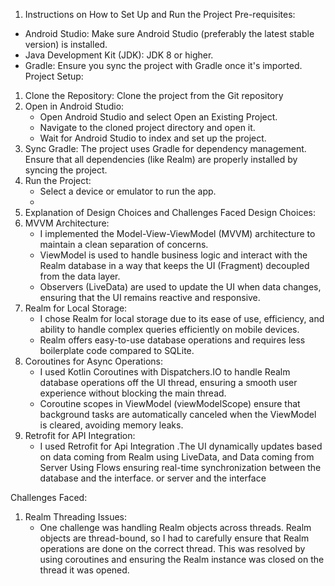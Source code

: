 1. Instructions on How to Set Up and Run the Project
Pre-requisites:
* Android Studio: Make sure Android Studio (preferably the latest stable version) is installed.
* Java Development Kit (JDK): JDK 8 or higher.
* Gradle: Ensure you sync the project with Gradle once it's imported.
Project Setup:
1. Clone the Repository: Clone the project from the Git repository 
2. Open in Android Studio:
    * Open Android Studio and select Open an Existing Project.
    * Navigate to the cloned project directory and open it.
    * Wait for Android Studio to index and set up the project.
3. Sync Gradle: The project uses Gradle for dependency management. Ensure that all dependencies (like Realm) are properly installed by syncing the project.
4. Run the Project:
    * Select a device or emulator to run the app.
    * 
2. Explanation of Design Choices and Challenges Faced
Design Choices:
1. MVVM Architecture:
    * I implemented the Model-View-ViewModel (MVVM) architecture to maintain a clean separation of concerns.
    * ViewModel is used to handle business logic and interact with the Realm database in a way that keeps the UI (Fragment) decoupled from the data layer.
    * Observers (LiveData) are used to update the UI when data changes, ensuring that the UI remains reactive and responsive.
2. Realm for Local Storage:
    * I chose Realm for local storage due to its ease of use, efficiency, and ability to handle complex queries efficiently on mobile devices.
    * Realm offers easy-to-use database operations and requires less boilerplate code compared to SQLite.
3. Coroutines for Async Operations:
    * I used Kotlin Coroutines with Dispatchers.IO to handle Realm database operations off the UI thread, ensuring a smooth user experience without blocking the main thread.
    * Coroutine scopes in ViewModel (viewModelScope) ensure that background tasks are automatically canceled when the ViewModel is cleared, avoiding memory leaks.
4. Retrofit for API Integration:
    * I used Retrofit for Api Integration .The UI dynamically updates based on data coming from Realm using LiveData, and Data coming from Server Using Flows ensuring real-time synchronization between the database and the interface. or server and the interface


Challenges Faced:
1. Realm Threading Issues:
    * One challenge was handling Realm objects across threads. Realm objects are thread-bound, so I had to carefully ensure that Realm operations are done on the correct thread. This was resolved by using coroutines and ensuring the Realm instance was closed on the thread it was opened.
